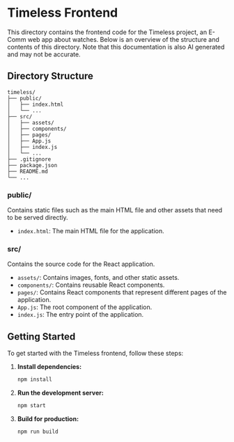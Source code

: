 # Timeless Frontend

This directory contains the frontend code for the Timeless project, an E-Comm web app about watches. Below is an overview of the structure and contents of this directory. Note that this documentation is also AI generated and may not be accurate.

## Directory Structure

```
timeless/
├── public/
│   ├── index.html
│   └── ...
├── src/
│   ├── assets/
│   ├── components/
│   ├── pages/
│   ├── App.js
│   ├── index.js
│   └── ...
├── .gitignore
├── package.json
├── README.md
└── ...
```

### public/

Contains static files such as the main HTML file and other assets that need to be served directly.

- `index.html`: The main HTML file for the application.

### src/

Contains the source code for the React application.

- `assets/`: Contains images, fonts, and other static assets.
- `components/`: Contains reusable React components.
- `pages/`: Contains React components that represent different pages of the application.
- `App.js`: The root component of the application.
- `index.js`: The entry point of the application.

## Getting Started

To get started with the Timeless frontend, follow these steps:

1. **Install dependencies:**

   ```sh
   npm install
   ```

2. **Run the development server:**

   ```sh
   npm start
   ```

3. **Build for production:**
   ```sh
   npm run build
   ```
